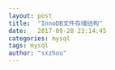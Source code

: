 ```yaml
---
layout: post
title:  "InnoDB文件存储结构"
date:   2017-09-28 23:14:45
categories: mysql
tags: mysql
author: "sxzhou"
---
```

